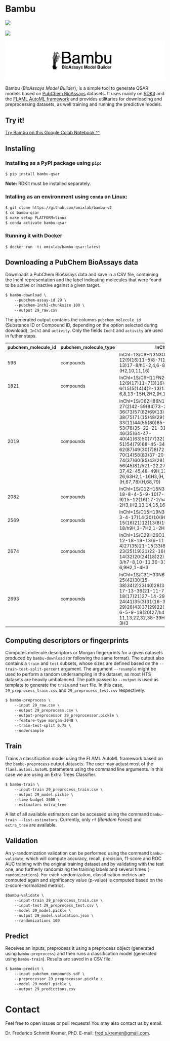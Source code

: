 # Bambu

![](https://img.shields.io/docker/pulls/omixlab/bambu-qsar)

![](https://img.shields.io/pypi/dm/bambu-qsar)

![](media/logo.png)

Bambu (*BioAssays Model Builder*), is a simple tool to generate QSAR models based on [PubChem BioAssays](https://pubchem.ncbi.nlm.nih.gov/) datasets. It uses mainly on [RDKit](https://rdkit.org/) and the [FLAML AutoML framework](https://github.com/microsoft/FLAML) and provides utilitaries for downloading and preprocessing datasets, as well training and running the predictive models.

## Try it!

[Try Bambu on this Google Colab Notebook ^^](https://colab.research.google.com/github/omixlab/bambu-v2/blob/main/notebooks/Bambu%20Google%20Colab%20Tutorial.ipynb)

## Installing

### Installing as a PyPI package using `pip`:

```
$ pip install bambu-qsar
```

**Note:** RDKit must be installed separately.

### Intalling as an environment using `conda` on Linux:

```
$ git clone https://github.com/omixlab/bambu-v2
$ cd bambu-qsar
$ make setup PLATFORM=linux
$ conda activate bambu-qsar
```

### Running it with Docker

```
$ docker run -ti omixlab/bambu-qsar:latest
```

## Downloading a PubChem BioAssays data

Downloads a PubChem BioAssays data and save in a CSV file, containing the InchI representation and the label indicating molecules that were found to be active or inactive against a given target.

```
$ bambu-download \
	--pubchem-assay-id 29 \
	--pubchem-InchI-chunksize 100 \
	--output 29_raw.csv
```

The generated output contains the columns `pubchem_molecule_id` (Substance ID or Compound ID, depending on the option selected during download), `InChI` and `activity`. Only the fields `InchI` and `activity` are used in futher steps. 

|pubchem_molecule_id|pubchem_molecule_type|InChI                                                                                                                                                                                                                                                                                                                                                                                                              |activity|
|-------------------|---------------------|-------------------------------------------------------------------------------------------------------------------------------------------------------------------------------------------------------------------------------------------------------------------------------------------------------------------------------------------------------------------------------------------------------------------|--------|
|596                |compounds            |InChI=1S/C9H13N3O5/c10-5-1-2-12(9(16)11-5)8-7(15)6(14)4(3-13)17-8/h1-2,4,6-8,13-15H,3H2,(H2,10,11,16)                                                                                                                                                                                                                                                                                                              |active  |
|1821               |compounds            |InChI=1S/C9H11FN2O6/c10-3-1-12(9(17)11-7(3)16)8-6(15)5(14)4(2-13)18-8/h1,4-6,8,13-15H,2H2,(H,11,16,17)                                                                                                                                                                                                                                                                                                             |active  |
|2019               |compounds            |InChI=1S/C62H86N12O16/c1-27(2)42-59(84)73-23-17-19-36(73)57(82)69(13)25-38(75)71(15)48(29(5)6)61(86)88-33(11)44(55(80)65-42)67-53(78)35-22-21-31(9)51-46(35)64-47-40(41(63)50(77)32(10)52(47)90-51)54(79)68-45-34(12)89-62(87)49(30(7)8)72(16)39(76)26-70(14)58(83)37-20-18-24-74(37)60(85)43(28(3)4)66-56(45)81/h21-22,27-30,33-34,36-37,42-45,48-49H,17-20,23-26,63H2,1-16H3,(H,65,80)(H,66,81)(H,67,78)(H,68,79)|active  |
|2082               |compounds            |InChI=1S/C12H15N3O2S/c1-3-6-18-8-4-5-9-10(7-8)14-11(13-9)15-12(16)17-2/h4-5,7H,3,6H2,1-2H3,(H2,13,14,15,16)                                                                                                                                                                                                                                                                                                        |active  |
|2569               |compounds            |InChI=1S/C15H19N3O5/c1-8-11(17-3-4-17)14(20)10(9(22-2)7-23-15(16)21)12(13(8)19)18-5-6-18/h9H,3-7H2,1-2H3,(H2,16,21)                                                                                                                                                                                                                                                                                                |active  |
|2674               |compounds            |InChI=1S/C29H26O10/c1-10(30)5-12-18-19-13(6-11(2)31)29(37-4)27(35)21-15(33)8-17-23(25(19)21)22-16(38-9-39-17)7-14(32)20(24(18)22)26(34)28(12)36-3/h7-8,10-11,30-31,34-35H,5-6,9H2,1-4H3                                                                                                                                                                                                                            |active  |
|2693               |compounds            |InChI=1S/C31H30N6O6S4/c1-33-25(42)30(15-38)34(2)23(40)28(33,44-46-30)12-17-13-36(21-11-7-4-8-18(17)21)27-14-29-24(41)35(3)31(16-39,47-45-29)26(43)37(29)22(27)32-20-10-6-5-9-19(20)27/h4-11,13,22,32,38-39H,12,14-16H2,1-3H3                                                                                                                                                                                       |active  |


## Computing descriptors or fingerprints

Computes molecule descriptors or Morgan fingerprints for a given datasets produced by `bambu-download` (or following the same format). The output also contains a `train` and `test` subsets, whose sizes are defined based on the `--train-test-split-percent` argument. The argument `--resample` might be used to perform a random undersampling in the dataset, as most HTS datasets are heavily umbalanced. The path passed to `--output` is used as template to generate the `train` and `test` file. In this case, `29_preprocess_train.csv` and `29_preprocess_test.csv` respectively.

```
$ bambu-preprocess \
	--input 29_raw.csv \
	--output 29_preprocess.csv \
	--output-preprocessor 29_preprocessor.pickle \
	--feature-type morgan-2048 \
	--train-test-split 0.75 \
	--undersample
``` 

## Train

Trains a classification model using the FLAML AutoML framework based on the `bambu-preprocess` output datasets. The user may adjust most of the `flaml.automl.AutoML` parameters using the command line arguments. In this case we are using an Extra Trees Classifier.

```
$ bambu-train \
	--input-train 29_preprocess_train.csv \
	--output 29_model.pickle \
	--time-budget 3600 \
	--estimators extra_tree
``` 

A list of all available estimators can be accessed using the command `bambu-train --list-estimators`. Currently, only `rf` (*Random Forest*) and `extra_tree` are available.

## Validation

An y-randomization validation can be performed using the command `bambu-validate`, which will compute accuracy, recall, precision, f1-score and ROC AUC training with the original training dataset and by validating 
with the test one, and furtherly randomizing the training labels and several times (`--randomizations`). For each randomization, classification metrics
are computed again and significancy value (p-value) is computed based
on the z-score-normalized metrics.

```
$bambu-validate \
	--input-train 29_preprocess_train.csv \
	--input-test 29_preprocess_test.csv \
	--model 29_model.pickle \
	--output 29_model.validation.json \
	--randomizations 100
```

## Predict

Receives an inputs, preprocess it using a preprocess object (generated using `bambu-preprocess`) and then runs a classification model (generated using `bambu-train`). Results are saved in a CSV file.

```
$ bambu-predict \
	--input pubchem_compounds.sdf \
	--preprocessor 29_preprocessor.pickle \
	--model 29_model.pickle \
	--output 29_predictions.csv
``` 

# Contact

Feel free to open issues or pull requests! You may also contact us by email.

Dr. Frederico Schmitt Kremer, PhD. E-mail: [fred.s.kremer@gmail.com](fred.s.kremer@gmail.com).
